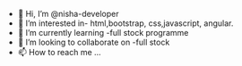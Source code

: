 - 👋 Hi, I’m @nisha-developer
- 👀 I’m interested in- html,bootstrap, css,javascript, angular.
- 🌱 I’m currently learning -full stock programme
- 💞️ I’m looking to collaborate on -full stock 
- 📫 How to reach me ...

<!---
nisha-developer/nisha-developer is a ✨ special ✨ repository because its `README.md` (this file) appears on your GitHub profile.
You can click the Preview link to take a look at your changes.
--->
